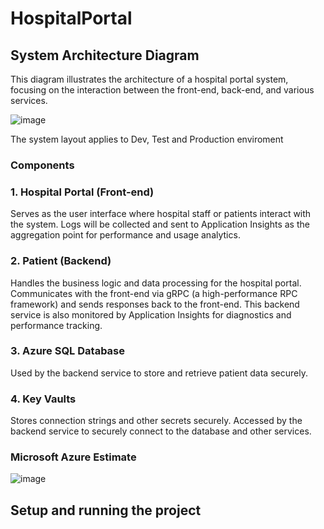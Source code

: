 # HospitalPortal

##  System Architecture Diagram
This diagram illustrates the architecture of a hospital portal system, focusing on the interaction between the front-end, back-end, and various services.

![image](https://github.com/user-attachments/assets/6305995e-6bc3-440a-947b-d3cfcd510d93)

The system layout applies to Dev, Test and Production enviroment

### Components

### 1. Hospital Portal (Front-end)
Serves as the user interface where hospital staff or patients interact with the system.
Logs will be collected and sent to Application Insights as the aggregation point for performance and usage analytics.

### 2. Patient (Backend)
Handles the business logic and data processing for the hospital portal.
Communicates with the front-end via gRPC (a high-performance RPC framework) and sends responses back to the front-end.
This backend service is also monitored by Application Insights for diagnostics and performance tracking.

### 3. Azure SQL Database
Used by the backend service to store and retrieve patient data securely.

### 4. Key Vaults
Stores connection strings and other secrets securely.
Accessed by the backend service to securely connect to the database and other services.

### Microsoft Azure Estimate							
![image](https://github.com/user-attachments/assets/dab82c04-b611-46b1-9283-e29a2e4b6692)

##  Setup and running the project
